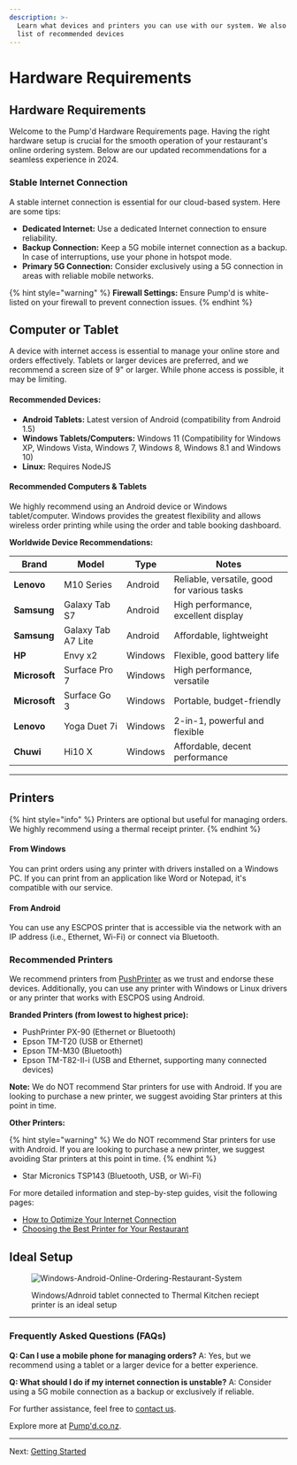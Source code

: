 ```yaml
---
description: >-
  Learn what devices and printers you can use with our system. We also have a
  list of recommended devices
---
```


# Hardware Requirements

## Hardware Requirements

Welcome to the Pump'd Hardware Requirements page. Having the right hardware setup is crucial for the smooth operation of your restaurant's online ordering system. Below are our updated recommendations for a seamless experience in 2024.

### Stable Internet Connection

A stable internet connection is essential for our cloud-based system. Here are some tips:

* **Dedicated Internet:** Use a dedicated Internet connection to ensure reliability.
* **Backup Connection:** Keep a 5G mobile internet connection as a backup. In case of interruptions, use your phone in hotspot mode.
* **Primary 5G Connection:** Consider exclusively using a 5G connection in areas with reliable mobile networks.

{% hint style="warning" %}
**Firewall Settings:** Ensure Pump'd is white-listed on your firewall to prevent connection issues.
{% endhint %}

## Computer or Tablet

A device with internet access is essential to manage your online store and orders effectively. Tablets or larger devices are preferred, and we recommend a screen size of 9" or larger. While phone access is possible, it may be limiting.

#### Recommended Devices:

* **Android Tablets:** Latest version of Android (compatibility from Android 1.5)
* **Windows Tablets/Computers:** Windows 11 (Compatibility for Windows XP, Windows Vista, Windows 7, Windows 8, Windows 8.1 and Windows 10)
* **Linux:** Requires NodeJS

#### Recommended Computers & Tablets

We highly recommend using an Android device or Windows tablet/computer. Windows provides the greatest flexibility and allows wireless order printing while using the order and table booking dashboard.

**Worldwide Device Recommendations:**

| Brand         | Model              | Type    | Notes                                       |
| ------------- | ------------------ | ------- | ------------------------------------------- |
| **Lenovo**    | M10 Series         | Android | Reliable, versatile, good for various tasks |
| **Samsung**   | Galaxy Tab S7      | Android | High performance, excellent display         |
| **Samsung**   | Galaxy Tab A7 Lite | Android | Affordable, lightweight                     |
| **HP**        | Envy x2            | Windows | Flexible, good battery life                 |
| **Microsoft** | Surface Pro 7      | Windows | High performance, versatile                 |
| **Microsoft** | Surface Go 3       | Windows | Portable, budget-friendly                   |
| **Lenovo**    | Yoga Duet 7i       | Windows | 2-in-1, powerful and flexible               |
| **Chuwi**     | Hi10 X             | Windows | Affordable, decent performance              |

***

## Printers

{% hint style="info" %}
Printers are optional but useful for managing orders. We highly recommend using a thermal receipt printer.
{% endhint %}

#### From Windows

You can print orders using any printer with drivers installed on a Windows PC. If you can print from an application like Word or Notepad, it's compatible with our service.

#### From Android

You can use any ESCPOS printer that is accessible via the network with an IP address (i.e., Ethernet, Wi-Fi) or connect via Bluetooth.

### Recommended Printers

We recommend printers from [PushPrinter](https://www.pushprinter.com) as we trust and endorse these devices. Additionally, you can use any printer with Windows or Linux drivers or any printer that works with ESCPOS using Android.

**Branded Printers (from lowest to highest price):**

* PushPrinter PX-90 (Ethernet or Bluetooth)
* Epson TM-T20 (USB or Ethernet)
* Epson TM-M30 (Bluetooth)
* Epson TM-T82-II-i (USB and Ethernet, supporting many connected devices)

**Note:** We do NOT recommend Star printers for use with Android. If you are looking to purchase a new printer, we suggest avoiding Star printers at this point in time.

**Other Printers:**

{% hint style="warning" %}
We do NOT recommend Star printers for use with Android. If you are looking to purchase a new printer, we suggest avoiding Star printers at this point in time.
{% endhint %}

* Star Micronics TSP143 (Bluetooth, USB, or Wi-Fi)

For more detailed information and step-by-step guides, visit the following pages:

* [How to Optimize Your Internet Connection](https://support.cloudwaitress.com/internet-optimization)
* [Choosing the Best Printer for Your Restaurant](https://support.cloudwaitress.com/printer-guide)

## Ideal Setup

<figure><img src="../.gitbook/assets/ad6d4af5a725ac939ecf89824d29f97c.webp" alt="Windows-Android-Online-Ordering-Restaurant-System"><figcaption><p>Windows/Adnroid tablet connected to Thermal Kitchen reciept printer is an ideal setup</p></figcaption></figure>

***

### Frequently Asked Questions (FAQs)

**Q: Can I use a mobile phone for managing orders?** A: Yes, but we recommend using a tablet or a larger device for a better experience.

**Q: What should I do if my internet connection is unstable?** A: Consider using a 5G mobile connection as a backup or exclusively if reliable.

For further assistance, feel free to [contact us](https://support.cloudwaitress.com/contact).

Explore more at [Pump'd.co.nz](https://www.pumpd.co.nz/).

***

Next: [Getting Started](https://support.cloudwaitress.com/getting-started)

